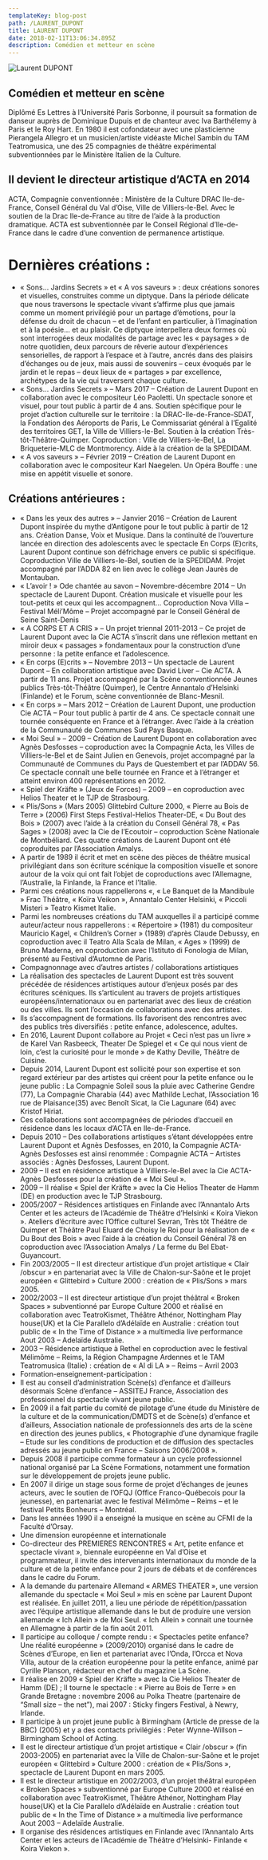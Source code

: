 ```yaml
---
templateKey: blog-post
path: /LAURENT_DUPONT
title: LAURENT DUPONT
date: 2018-02-11T13:06:34.895Z
description: Comédien et metteur en scène
---
```

![Laurent DUPONT](/img/lodupont.jpg)

## Comédien et metteur en scène

Diplômé Es Lettres à l’Université Paris Sorbonne, il poursuit sa formation de danseur auprès de Dominique Dupuis et de chanteur avec Iva Barthélemy à Paris et le Roy Hart. En 1980 il est cofondateur avec une plasticienne Pierangela Allegro et un musicien/artiste vidéaste Michel Sambin du TAM Teatromusica, une des 25 compagnies de théâtre expérimental subventionnées par le Ministère Italien de la Culture.

## Il devient le directeur artistique d’ACTA en 2014

ACTA, Compagnie conventionnée : Ministère de la Culture DRAC Ile-de-France, Conseil Général du Val d’Oise, Ville de Villiers-le-Bel. Avec le soutien de la Drac Ile-de-France au titre de l’aide à la production dramatique. ACTA est subventionnée par le Conseil Régional d’Ile-de-France dans le cadre d’une convention de permanence artistique.

# Dernières créations :

* « Sons… Jardins Secrets » et « A vos saveurs » : deux créations  sonores et visuelles, construites comme un diptyque. Dans la période délicate que nous traversons le spectacle vivant s’affirme plus que jamais comme un moment privilégié pour un partage d’émotions, pour la défense du droit de chacun – et de l’enfant en particulier, à l’imagination et à la poésie… et au plaisir. Ce diptyque interpellera deux formes où sont interrogées deux modalités de partage avec les « paysages » de notre quotidien, deux parcours de rêverie autour d’expériences sensorielles, de rapport à l’espace et à l’autre, ancrés dans des plaisirs d’échanges ou de jeux, mais aussi de souvenirs – ceux évoqués par le jardin et le repas – deux lieux de « partages » par excellence, archétypes de la vie qui traversent chaque culture.
* « Sons… Jardins Secrets » – Mars 2017 – Création de Laurent Dupont en collaboration avec le compositeur Léo Paoletti. Un spectacle sonore et visuel, pour tout public à partir de 4 ans. Soutien spécifique pour le projet d’action culturelle sur le territoire : la DRAC-Ile-de-France-SDAT, la Fondation des Aéroports de Paris, Le Commissariat général à l’Egalité des territoires GET, la Ville de Villiers-le-Bel. Soutien à la création Très-tôt-Théâtre-Quimper. Coproduction : Ville de Villiers-le-Bel, La Briqueterie-MLC de Montmorency. Aide à la création de la SPEDIDAM.
* « A vos saveurs » – Février 2019 – Création de Laurent Dupont en collaboration avec le compositeur Karl Naegelen. Un Opéra Bouffe : une mise en appétit visuelle et sonore.

## Créations antérieures :

* « Dans les yeux des autres » – Janvier 2016 – Création de Laurent Dupont inspirée du mythe d’Antigone pour le tout public à partir de 12 ans. Création Danse, Voix et Musique. Dans la continuité de l’ouverture lancée en direction des adolescents avec le spectacle  En Corps (E)crits, Laurent Dupont continue son défrichage envers ce public si spécifique. Coproduction Ville de Villiers-le-Bel, soutien de la SPEDIDAM. Projet accompagné par l’ADDA 82 en lien avec le collège Jean Jaurès de Montauban.
* « L’avoir ! »  Ode chantée au savon – Novembre-décembre 2014 – Un spectacle de Laurent Dupont. Création musicale et visuelle pour les tout-petits et ceux qui les accompagnent… Coproduction Nova Villa – Festival Méli’Môme – Projet accompagné par le Conseil Général de Seine Saint-Denis
* « A CORPS ET A CRIS » – Un projet triennal 2011-2013 – Ce projet de Laurent Dupont avec la Cie ACTA s’inscrit dans une réflexion mettant en miroir deux « passages » fondamentaux pour la construction d’une personne : la petite enfance et l’adolescence.
* « En corps (E)crits » – Novembre 2013 – Un spectacle de Laurent Dupont – En collaboration artistique avec David Liver – Cie ACTA. A partir de 11 ans. Projet accompagné par la Scène conventionnée Jeunes publics Très-tôt-Théâtre (Quimper), le Centre Annantalo d’Helsinki (Finlande) et le Forum, scène conventionnée de Blanc-Mesnil.
* « En corps » – Mars 2012 – Création de Laurent Dupont,  une production Cie ACTA – Pour tout public à partir de 4 ans. Ce spectacle connait une tournée conséquente en France et à l’étranger. Avec l’aide à la création de la Communauté de Communes Sud Pays Basque.
* « Moi Seul » – 2009 – Création de Laurent Dupont en collaboration avec Agnès Desfosses – coproduction avec la Compagnie Acta, les Villes de Villiers-le-Bel et de Saint Julien en Genevois, projet accompagné par la Communauté de Communes du Pays de Questembert et par l’ADDAV 56. Ce spectacle connaît une belle tournée en France et à l’étranger et atteint environ 400 représentations en 2012.
* « Spiel der Kräfte » (Jeux de Forces)  – 2009 – en coproduction avec Helios Theater et le TJP de Strasbourg.
* « Plis/Sons » (Mars 2005) Glittebird Culture 2000, « Pierre au Bois de Terre » (2006) First Steps Festival-Helios Theater-DE,  « Du Bout des Bois » (2007) avec l’aide à la création du Conseil Général 78, « Pas Sages » (2008) avec la Cie de l’Ecoutoir – coproduction Scène Nationale de Montbéliard. Ces quatre créations de Laurent Dupont ont été coproduites par l’Association Amalys.
* A partir de 1989 il écrit et met en scène des pièces de théâtre musical privilégiant dans son écriture scénique la composition visuelle et sonore autour de la voix qui ont fait l’objet de coproductions avec l’Allemagne, l’Australie, la Finlande, la France et l’Italie.
* Parmi ces créations nous rappellerons «, « Le Banquet de la Mandibule » Frac Théâtre, « Koïra Veikon »,     Annantalo Center Helsinki, « Piccoli Misteri » Teatro Kismet Italie.
* Parmi les nombreuses créations du TAM auxquelles il a participé comme auteur/acteur nous rappellerons :  « Répertoire » (1981) du compositeur Mauricio Kagel, « Children’s Corner » (1989) d’après Claude Debussy, en coproduction avec il Teatro Alla Scala de Milan, « Ages » (1999) de Bruno Maderna, en coproduction avec l’Istituto di Fonologia de Milan, présenté au Festival d’Automne de Paris.
* Compagnonnage avec d’autres artistes / collaborations artistiques
* La réalisation des spectacles de Laurent Dupont est très souvent précédée de résidences artistiques autour d’enjeux posés par des écritures scéniques. Ils s’articulent au travers de projets artistiques européens/internationaux ou en partenariat avec des lieux de création ou des villes. Ils sont l’occasion de collaborations avec des artistes.
* Ils s’accompagnent de formations. Ils favorisent des rencontres avec des publics très diversifiés : petite enfance, adolescence, adultes.
* En 2016, Laurent Dupont collabore au Projet « Ceci n’est pas un livre » de Karel Van Rasbeeck, Theater De Spiegel et « Ce qui nous vient de loin, c’est la curiosité pour le monde » de Kathy Deville, Théâtre de Cuisine.
* Depuis 2014, Laurent Dupont est sollicité pour son expertise et son regard extérieur par des artistes qui créent pour la petite enfance ou le jeune public : La Compagnie Soleil sous la pluie avec Catherine Gendre (77), La Compagnie Charabia (44) avec Mathilde Lechat, l’Association 16 rue de Plaisance(35) avec Benoît Sicat, la Cie Lagunare (64) avec Kristof Hiriat.
* Ces collaborations sont accompagnées de périodes d’accueil en résidence dans les locaux d’ACTA en Ile-de-France.
* Depuis 2010 – Des collaborations artistiques s’étant développées entre Laurent Dupont et Agnès Desfosses, en 2010,  la Compagnie ACTA-Agnès Desfosses est ainsi renommée : Compagnie ACTA – Artistes associés : Agnès Desfosses, Laurent Dupont.
* 2009 – Il est en résidence artistique à Villiers-le-Bel avec la Cie ACTA-Agnès Desfosses pour la création de « Moi Seul ».
* 2009 – Il réalise « Spiel der Kräfte » avec la Cie Helios Theater de Hamm (DE) en production avec le TJP Strasbourg.
* 2005/2007 – Résidences artistiques en Finlande avec l’Annantalo Arts Center et les acteurs de l’Académie de Théâtre d’Helsinki « Koira Viekon ». Ateliers d’écriture avec l’Office culturel Sevran, Très tôt Théâtre de Quimper et Théâtre Paul Eluard de Choisy le Roi pour la réalisation de « Du Bout des Bois » avec l’aide à la création du Conseil Général 78 en coproduction avec l’Association Amalys / La ferme du Bel Ebat- Guyancourt.
* Fin 2003/2005 – Il est directeur artistique d’un projet artistique « Clair /obscur » en partenariat avec la Ville de Chalon-sur-Saône et le projet européen « Glittebird » Culture 2000 : création de « Plis/Sons » mars 2005.
* 2002/2003 – Il est directeur artistique d’un projet théâtral « Broken Spaces » subventionné par Europe Culture 2000 et réalisé en collaboration avec TeatroKismet, Théâtre Athénor, Nottingham Play house(UK) et la Cie Parallelo d’Adélaïde en Australie : création tout public de « In the Time of Distance » a multimedia live performance Aout 2003 – Adelaïde Australie.
* 2003 – Résidence artistique à Rethel en coproduction avec le festival Mélimôme – Reims, la Région Champagne Ardennes et le TAM Teatromusica (Italie) : création de « Al di LA » – Reims – Avril 2003
* Formation-enseignement-participation :
* Il est au conseil d’administration Scène(s) d’enfance et d’ailleurs désormais Scène d’enfance – ASSITEJ France, Association des professionnel du spectacle vivant jeune public.
* En 2009 il a fait partie du comité de pilotage d’une étude du  Ministère de la culture et de la communication/DMDTS et de  Scène(s) d’enfance et d’ailleurs, Association nationale de professionnels des arts de la scène en direction des jeunes publics, « Photographie d’une dynamique fragile – Etude sur les conditions de production et de diffusion des spectacles adressés au jeune public en France – Saisons 2006/2008 ».
* Depuis 2008 il participe comme formateur à un cycle professionnel national organisé par La Scène Formations, notamment une formation sur le développement de projets jeune public.
* En 2007 il dirige un stage sous forme de projet d’échanges de jeunes acteurs, avec le soutien de l’OFQJ (Office Franco-Québecois pour la jeunesse), en partenariat avec le festival Mélimôme – Reims – et le festival Petits Bonheurs – Montréal.
* Dans les années 1990 il a enseigné la musique en scène au CFMI de la Faculté d’Orsay.
* Une dimension européenne et internationale
* Co-directeur des PREMIERES RENCONTRES « Art, petite enfance et spectacle vivant », biennale européenne en Val d’Oise et programmateur, il invite des intervenants internationaux du monde de la culture et de la petite enfance pour 2 jours de débats et de conférences dans le cadre du Forum.
* A la demande du partenaire Allemand « ARMES THEATER », une version allemande du spectacle « Moi Seul » mis  en scène par Laurent Dupont est réalisée. En juillet 2011, a  lieu une  période de répétition/passation avec l’équipe artistique allemande dans le but de produire une version allemande « Ich Allein » de Moi Seul.  « Ich Allein » connait une tournée en Allemagne à partir de la fin août 2011.
* Il participe au colloque / compte rendu : « Spectacles petite enfance? Une réalité européenne » (2009/2010) organisé dans le cadre de Scènes d’Europe, en lien et partenariat avec l’Onda, l’Orcca et Nova Villa, autour de la création européenne pour la petite enfance, animé par Cyrille Planson, rédacteur en chef du magazine La Scène.
* Il réalise en 2009  « Spiel der Kräfte » avec la Cie Helios Theater de Hamm (DE) ; Il tourne le spectacle : « Pierre au Bois de Terre » en Grande Bretagne : novembre 2006 au Polka Theatre (partenaire de “Small size – the net”), mai 2007 : Sticky fingers Festival, à Newry, Irlande.
* Il participe  à un projet  jeune public à  Birmingham (Article de presse de la BBC) (2005) et y a des contacts privilégiés : Peter Wynne-Willson – Birmingham School of Acting.
* Il est le directeur artistique d’un projet artistique « Clair /obscur » (fin 2003-2005) en partenariat avec la Ville de Chalon-sur-Saône et le projet européen « Glittebird » Culture 2000 : création de « Plis/Sons », spectacle de Laurent Dupont en mars 2005.
* Il est le directeur artistique en 2002/2003, d’un projet théâtral européen « Broken Spaces » subventionné par Europe Culture 2000 et réalisé en collaboration avec TeatroKismet, Théâtre Athénor, Nottingham Play house(UK) et la Cie Parallelo d’Adélaïde en Australie : création tout public de « In the Time of Distance » a multimedia live performance Aout 2003 – Adelaïde Australie.
* Il organise des résidences artistiques en Finlande avec l’Annantalo Arts Center et les acteurs de l’Académie de Théâtre d’Helsinki- Finlande « Koira Viekon ».
